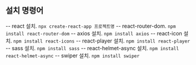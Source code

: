 ## 설치 명령어

--  react 설치.              `npx create-react-app 프로젝트명`
--  react-router-dom.        `npm install react-router-dom`
--  axios 설치.              `npm install axios`
--  react-icon 설치.         `npm install react-icons`
--  react-player 설치.       `npm install react-player`
--  sass 설치.               `npm install sass`
--  react-helmet-async 설치. `npm install react-helmet-async`
--  swiper 설치.             `npm install swiper`